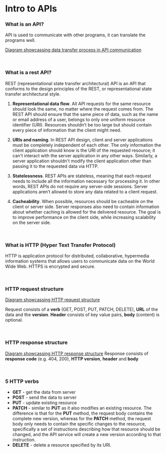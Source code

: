 # Intro to APIs

### What is an API?
API is used to communicate with other programs, it can translate the programs well.

[Diagram showcassing data transfer process in API communication](C:\Users\iveta_6esu9b1\PycharmProjects\tech241\pythonAndAPIs\Screenshot_5.png)

<br />

### What is a rest API?
REST (representational state transfer architectural) API is an API that conforms to the design principles of the REST, or representational state transfer architectural style. 

1. **Representational data flow**. All API requests for the same resource should look the same, no matter where the request comes from. The REST API should ensure that the same piece of data, such as the name or email address of a user, belongs to only one uniform resource identifier (URI). Resources shouldn’t be too large but should contain every piece of information that the client might need.

2. **URIs and naming**. In REST API design, client and server applications must be completely independent of each other. The only information the client application should know is the URI of the requested resource; it can't interact with the server application in any other ways. Similarly, a server application shouldn't modify the client application other than passing it to the requested data via HTTP.

3. **Statelessness**. REST APIs are stateless, meaning that each request needs to include all the information necessary for processing it. In other words, REST APIs do not require any server-side sessions. Server applications aren’t allowed to store any data related to a client request.

4. **Cacheability**. When possible, resources should be cacheable on the client or server side. Server responses also need to contain information about whether caching is allowed for the delivered resource. The goal is to improve performance on the client side, while increasing scalability on the server side.

<br />

### What is HTTP (Hyper Text Transfer Protocol)
HTTP is application protocol for distributed, collaborative, hypermedia information systems that allows users to communicate data on the World Wide Web. HTTPS is encrypted and secure.

<br />

### HTTP request structure

[Diagram showcassing HTTP request structure](C:\Users\iveta_6esu9b1\PycharmProjects\tech241\pythonAndAPIs\Screenshot_1.png)

Request consists of a **verb** (GET, POST, PUT, PATCH, DELETE), **URL** of the data and the **version**. **Header** consists of key value pairs, **body** (content) is optional.

<br />

### HTTP response structure
[Diagram showcassing HTTP response structure](C:\Users\iveta_6esu9b1\PycharmProjects\tech241\pythonAndAPIs\Screenshot_2.png)
Response consists of **response code** (e.g. 404, 200), **HTTP version**, **header** and **body** 

<br />

### 5 HTTP verbs
 - **GET** - get the data from server
 - **POST** - send the data to server
 - **PUT** - update existing resource
 - **PATCH** - similar to **PUT** as it also modifies an existing resource. The difference is that for the **PUT** method, the request body contains the complete new version, whereas for the **PATCH** method, the request body only needs to contain the specific changes to the resource, specifically a set of instructions describing how that resource should be changed, and the API service will create a new version according to that instruction.
 - **DELETE** - delete a resource specified by its URI.
